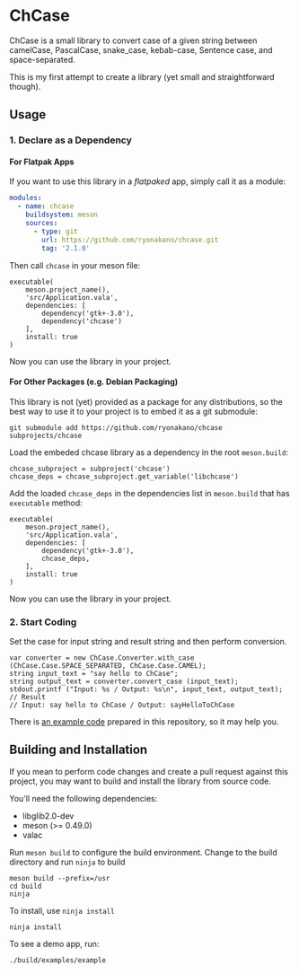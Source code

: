 # ChCase
ChCase is a small library to convert case of a given string between camelCase, PascalCase, snake_case, kebab-case, Sentence case, and space-separated.

This is my first attempt to create a library (yet small and straightforward though).

## Usage
### 1. Declare as a Dependency
#### For Flatpak Apps
If you want to use this library in a *flatpaked* app, simply call it as a module:

```yaml
modules:
  - name: chcase
    buildsystem: meson
    sources:
      - type: git
        url: https://github.com/ryonakano/chcase.git
        tag: '2.1.0'
```

Then call `chcase` in your meson file:

```meson
executable(
    meson.project_name(),
    'src/Application.vala',
    dependencies: [
        dependency('gtk+-3.0'),
        dependency('chcase')
    ],
    install: true
)
```

Now you can use the library in your project.

#### For Other Packages (e.g. Debian Packaging)
This library is not (yet) provided as a package for any distributions, so the best way to use it to your project is to embed it as a git submodule:

    git submodule add https://github.com/ryonakano/chcase subprojects/chcase

Load the embeded chcase library as a dependency in the root `meson.build`:

```meson
chcase_subproject = subproject('chcase')
chcase_deps = chcase_subproject.get_variable('libchcase')
```

Add the loaded `chcase_deps` in the dependencies list in `meson.build` that has `executable` method:

```meson
executable(
    meson.project_name(),
    'src/Application.vala',
    dependencies: [
        dependency('gtk+-3.0'),
        chcase_deps,
    ],
    install: true
)
```

Now you can use the library in your project.

### 2. Start Coding

Set the case for input string and result string and then perform conversion.

```vala
var converter = new ChCase.Converter.with_case (ChCase.Case.SPACE_SEPARATED, ChCase.Case.CAMEL);
string input_text = "say hello to ChCase";
string output_text = converter.convert_case (input_text);
stdout.printf ("Input: %s / Output: %s\n", input_text, output_text);
// Result
// Input: say hello to ChCase / Output: sayHelloToChCase
```

There is [an example code](examples/Application.vala) prepared in this repository, so it may help you.

## Building and Installation
If you mean to perform code changes and create a pull request against this project, you may want to build and install the library from source code.

You'll need the following dependencies:

* libglib2.0-dev
* meson (>= 0.49.0)
* valac

Run `meson build` to configure the build environment. Change to the build directory and run `ninja` to build

    meson build --prefix=/usr
    cd build
    ninja

To install, use `ninja install`

    ninja install

To see a demo app, run:

    ./build/examples/example
